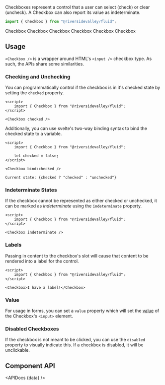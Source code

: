 <script lang="ts">
    import { Checkbox, Button, InfoBar } from "$lib";
    import { Showcase, APIDocs } from "$site/lib";

    import data from "$lib/Checkbox/Checkbox.svelte?sveld&raw";
</script>

Checkboxes represent a control that a user can select (check) or clear (uncheck). A Checkbox can also report its value as indeterminate.

```ts
import { Checkbox } from "@riversidevalley/fluid";
```

<Showcase columns={3} repl="f749a248f8924ea3a90db238cc2c2415">
    <Checkbox>Checkbox</Checkbox>
    <Checkbox checked>Checkbox</Checkbox>
    <Checkbox checked indeterminate>Checkbox</Checkbox>
    <Checkbox disabled>Checkbox</Checkbox>
    <Checkbox checked disabled>Checkbox</Checkbox>
    <Checkbox checked disabled indeterminate>Checkbox</Checkbox>
</Showcase>

## Usage

`<Checkbox />` is a wrapper around HTML's `<input />` checkbox type. As such, the APIs share some similarities.

### Checking and Unchecking

You can programmatically control if the checkbox is in it's checked state by setting the `checked` property.

```svelte example hideScript
<script>
	import { Checkbox } from "@riversidevalley/fluid";
</script>

<Checkbox checked />
```

Additionally, you can use svelte's two-way binding syntax to bind the checked state to a variable.

```svelte example
<script>
	import { Checkbox } from "@riversidevalley/fluid";

	let checked = false;
</script>

<Checkbox bind:checked />

Current state: {checked ? "checked" : "unchecked"}
```

### Indeterminate States

If the checkbox cannot be represented as either checked or unchecked, it can be marked as _indeterminate_ using the `indeterminate` property.

```svelte example hideScript
<script>
	import { Checkbox } from "@riversidevalley/fluid";
</script>

<Checkbox indeterminate />
```

### Labels

Passing in content to the checkbox's slot will cause that content to be rendered into a label for the control.

```svelte example hideScript
<script>
	import { Checkbox } from "@riversidevalley/fluid";
</script>

<Checkbox>I have a label!</Checkbox>
```

### Value

For usage in forms, you can set a `value` property which will set the [value](https://developer.mozilla.org/en-US/docs/Web/HTML/Element/input/checkbox#value) of the Checkbox's `<input>` element.

### Disabled Checkboxes

If the checkbox is not meant to be clicked, you can use the `disabled` property to visually indicate this. If a checkbox is disabled, it will be unclickable.

## Component API

<APIDocs {data} />
